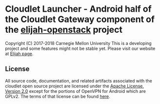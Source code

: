 # Cloudlet Launcher - Android half of the Cloudlet Gateway component of the [elijah-openstack](https://github.com/cmusatyalab/elijah-openstack) project

Copyright (C) 2017-2018 Carnegie Mellon University This is a developing project
and some features might not be stable yet.  Please visit our website at [Elijah
page](http://elijah.cs.cmu.edu/).

## License
All source code, documentation, and related artifacts associated with the
cloudlet open source project are licensed under the [Apache License, Version
2.0](http://www.apache.org/licenses/LICENSE-2.0.html) except for the portions
of OpenVPN for Android which are GPLv2. The terms of that license can
 be found [here](https://github.com/schwabe/ics-openvpn/blob/master/doc/LICENSE.txt).


